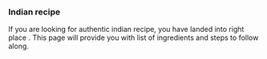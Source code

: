 ### Indian recipe
If you are looking for authentic indian recipe, you have landed into right place .
This page will provide you with list of ingredients and steps to follow along.
